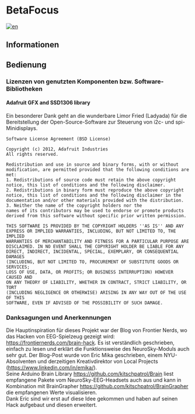 # BetaFocus
[![en](https://img.shields.io/badge/lang-en-red.svg)](https://github.com/visar77/BetaFocus/blob/main/README.md)

## Informationen

## Bedienung

### Lizenzen von genutzten Komponenten bzw. Software-Bibliotheken
#### Adafruit GFX and SSD1306 library
Ein besonderer Dank geht an die wunderbare Limor Fried (Ladyada) für die Bereitstellung der Open-Source-Software zur Steuerung von i2c- und spi-Minidisplays.
```
Software License Agreement (BSD License)

Copyright (c) 2012, Adafruit Industries
All rights reserved.

Redistribution and use in source and binary forms, with or without
modification, are permitted provided that the following conditions are met:
1. Redistributions of source code must retain the above copyright
notice, this list of conditions and the following disclaimer.
2. Redistributions in binary form must reproduce the above copyright
notice, this list of conditions and the following disclaimer in the
documentation and/or other materials provided with the distribution.
3. Neither the name of the copyright holders nor the
names of its contributors may be used to endorse or promote products
derived from this software without specific prior written permission.

THIS SOFTWARE IS PROVIDED BY THE COPYRIGHT HOLDERS ''AS IS'' AND ANY
EXPRESS OR IMPLIED WARRANTIES, INCLUDING, BUT NOT LIMITED TO, THE IMPLIED
WARRANTIES OF MERCHANTABILITY AND FITNESS FOR A PARTICULAR PURPOSE ARE
DISCLAIMED. IN NO EVENT SHALL THE COPYRIGHT HOLDER BE LIABLE FOR ANY
DIRECT, INDIRECT, INCIDENTAL, SPECIAL, EXEMPLARY, OR CONSEQUENTIAL DAMAGES
(INCLUDING, BUT NOT LIMITED TO, PROCUREMENT OF SUBSTITUTE GOODS OR SERVICES;
LOSS OF USE, DATA, OR PROFITS; OR BUSINESS INTERRUPTION) HOWEVER CAUSED AND
ON ANY THEORY OF LIABILITY, WHETHER IN CONTRACT, STRICT LIABILITY, OR TORT
(INCLUDING NEGLIGENCE OR OTHERWISE) ARISING IN ANY WAY OUT OF THE USE OF THIS
SOFTWARE, EVEN IF ADVISED OF THE POSSIBILITY OF SUCH DAMAGE.
```
### Danksagungen und Anerkennungen
Die Hauptinspiration für dieses Projekt war der Blog von Frontier Nerds, wo das Hacken von EEG-Spielzeug gezeigt wird: https://frontiernerds.com/brain-hack. 
Es ist verständlich geschrieben, einfach zu lesen und erklärt die Funktionsweise des NeuroSky-Moduls auch sehr gut.
Der Blog-Post wurde von Eric Mika geschrieben, einem NYU-Absolventen und derzeitigen Kreativdirektor von Local Projects (https://www.linkedin.com/in/emika/). <br>
Seine Arduino Brain Library https://github.com/kitschpatrol/Brain liest empfangene Pakete vom NeuroSky-EEG-Headsets auch aus und kann in Kombination mit BrainGrapher https://github.com/kitschpatrol/BrainGrapher die empfangenen Werte visualisieren. <br>
Dank Eric sind wir erst auf diese Idee gekommen und haben auf seinen Hack aufgebaut und diesen erweitert.